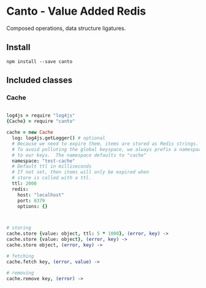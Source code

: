 # Canto - Value Added Redis

Composed operations, data structure ligatures.

## Install

    npm install --save canto

## Included classes

### Cache

```coffee

log4js = require "log4js"
{Cache} = require "canto"

cache = new Cache
  log: log4js.getLogger() # optional
  # Because we need to expire them, items are stored as Redis strings.
  # To avoid polluting the global keyspace, we always prefix a namespace
  # to our keys.  The namespace defaults to "cache"
  namespace: "test-cache"
  # Default ttl in milliseconds
  # If not set, then items will only be expired when
  # store is called with a ttl.
  ttl: 2000
  redis:
    host: "localhost"
    port: 6379
    options: {}



# storing
cache.store {value: object, ttl: 5 * 1000}, (error, key) ->
cache.store {value: object}, (error, key) ->
cache.store object, (error, key) ->

# fetching
cache.fetch key, (error, value) ->

# removing
cache.remove key, (error) ->

```

